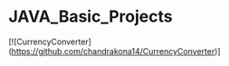 # JAVA_Basic_Projects

[![CurrencyConverter] (https://github.com/chandrakona14/CurrencyConverter)]

